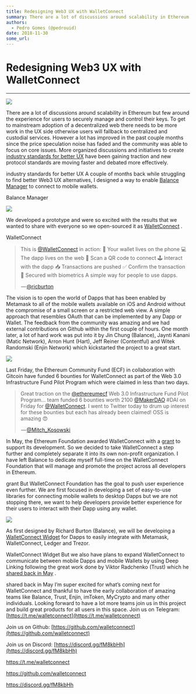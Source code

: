 ```yaml
---
title: Redesigning Web3 UX with WalletConnect
summary: There are a lot of discussions around scalability in Ethereum but few around the experience for users to securely manage and control their keys. To get to mainstream adoption of a decentralized web there needs to be more work in the UX side otherwise users will fallback to centralized and custodial services. However a lot has improved in the past couple months since the price speculation noise has faded and the community was able to focus on core issues. More organized discussions and initiative
authors:
  - Pedro Gomes (@pedrouid)
date: 2018-11-30
some_url: 
---
```


# Redesigning Web3 UX with WalletConnect



----


![](https://api.beta.kauri.io:443/ipfs/QmZrSHYNCi8aPX9E4VYAMYdBX5tL3crDFxnZgb7EuebSdL)

There are a lot of discussions around scalability in Ethereum but few around the experience for users to securely manage and control their keys. To get to mainstream adoption of a decentralized web there needs to be more work in the UX side otherwise users will fallback to centralized and custodial services.
However a lot has improved in the past couple months since the price speculation noise has faded and the community was able to focus on core issues. More organized discussions and initiatives to create 
[industry standards for better UX](https://ethereum-magicians.org/t/material-design-for-dapps/459)
 have been gaining traction and new protocol standards are moving faster and debated more effectively.
> 
industry standards for better UX
A couple of months back while struggling to find better Web3 UX alternatives, I designed a way to enable 
[Balance Manager](https://manager.balance.io/)
 to connect to mobile wallets.
> 
Balance Manager

![](https://api.beta.kauri.io:443/ipfs/QmRnXT2NDLaGKPkyyL8Jww9FC1HtzPE2TFuevh2M4UUzch)

We developed a prototype and were so excited with the results that we wanted to share with everyone so we open-sourced it as 
[WalletConnect](https://github.com/WalletConnect)
 .
> 
WalletConnect

<blockquote class="twitter-tweet" data-align="center" data-conversation="none" data-dnt="true"><p>This is <a href="http://twitter.com/WalletConnect" target="_blank" title="Twitter profile for @WalletConnect">@WalletConnect</a> in action: 📱 Your wallet lives on the phone 💻 The dapp lives on the web 🏁 Scan a QR code to connect 🕹 Interact with the dapp 📥 Transactions are pushed ✅ Confirm the transaction 🔐 Secured with biometrics A simple way for people to use dapps.</p><p> — <a href="https://twitter.com/ricburton/status/978509303500984320">@ricburton</a></p></blockquote>

The vision is to open the world of Dapps that has been enabled by Metamask to all of the mobile wallets available on iOS and Android without the compromise of a small screen or a restricted web view. A simple approach that resembles OAuth that can be implemented by any Dapp or Wallet.
The feedback from the community was amazing and we had external contributions on Github within the first couple of hours. One month later, a lot of hard work was put into it by Jin Chung (Balance), Jaynti Kanani (Matic Network), Arron Hunt (Hart), Jeff Reiner (Contentful) and Witek Randomski (Enjin Network) which kickstarted the project to a great start.

![](https://api.beta.kauri.io:443/ipfs/QmUeRBXMGBNwFNBstA9XsbECkKcipGFHbS87D2f4N3BsSe)

Last Friday, the Ethereum Community Fund (ECF) in collaboration with Gitcoin have funded 6 bounties for WalletConnect as part of the Web 3.0 Infrastructure Fund Pilot Program which were claimed in less than two days.

<blockquote class="twitter-tweet" data-align="center" data-conversation="none" data-dnt="true"><p>Great traction on the <a href="http://twitter.com/ethereumecf" target="_blank" title="Twitter profile for @ethereumecf">@ethereumecf</a> Web 3.0 Infrastructure Fund Pilot Program... team funded 6 bounties worth 2100 <a href="http://twitter.com/MakerDAO" target="_blank" title="Twitter profile for @MakerDAO">@MakerDAO</a> #DAI on Friday for <a href="http://twitter.com/WalletConnect" target="_blank" title="Twitter profile for @WalletConnect">@WalletConnect</a>. I went to Twitter today to drum up interest for these bounties but each has already been claimed! OSS is amazing 😍</p><p> — <a href="https://twitter.com/Mitch_Kosowski/status/1011060750352375809">@Mitch_Kosowski</a></p></blockquote>

In May, the Ethereum Foundation awarded WalletConnect with a 
[grant](https://blog.ethereum.org/2018/05/02/announcing-may-2018-cohort-ef-grants/)
 to support its development. So we decided to take WalletConnect a step further and completely separate it into its own non-profit organization. I have left Balance to dedicate myself full-time on the WalletConnect Foundation that will manage and promote the project across all developers in Ethereum.
> 
grant
But WalletConnect Foundation has the goal to push user experience even further. We are first focused in developing a set of easy-to-use libraries for connecting mobile wallets to desktop Dapps but we are not stopping there, we want to help developers provide better experience for their users to interact with their Dapp using any wallet.

![](https://api.beta.kauri.io:443/ipfs/Qma4oYXiHaDLz9JuyMBXWhq2J75HoFtbByCLxscYk9Kax2)

As first designed by Richard Burton (Balance), we will be developing a 
[WalletConnect Widget](https://github.com/WalletConnect/walletconnect-widget)
 for Dapps to easily integrate with Metamask, WalletConnect, Ledger and Trezor.
> 
WalletConnect Widget
But we also have plans to expand WalletConnect to communicate between mobile Dapps and mobile Wallets by using Deep Linking following the great work done by Viktor Radchenko (Trust) which he 
[shared back in May](https://medium.com/@trustwallet/mobile-dapps-with-deep-linking-and-trust-wallet-6a4712b9b9a4)
 .
> 
shared back in May
I’m super excited for what’s coming next for WalletConnect and thankful to have the early collaboration of amazing teams like Balance, Trust, Enjin, imToken, MyCrypto and many other individuals. Looking forward to have a lot more teams join us in this project and build great products for all users in this space.
Join us on Telegram: 
[https://t.me/walletconnect](https://t.me/walletconnect)
   
 Join us on Github: 
[https://github.com/walletconnect](https://github.com/walletconnect)
   
 Join us on Discord: 
[https://discord.gg/fM8kbHh](https://discord.gg/fM8kbHh)
 
> 
https://t.me/walletconnect
> 
https://github.com/walletconnect
> 
https://discord.gg/fM8kbHh
